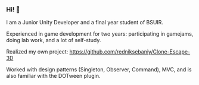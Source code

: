### Hi! 👋

I am a Junior Unity Developer and a final year student of BSUIR. 

Experienced in game development for two years: participating in gamejams, doing lab work, and a lot of self-study.

Realized my own project:
https://github.com/redniksebaniy/Clone-Escape-3D 

Worked with design patterns (Singleton, Observer, Command), MVC, and is also familiar with the DOTween plugin.
